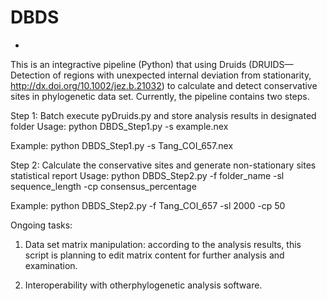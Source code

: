 DBDS
====

-
This is an integractive pipeline (Python) that using Druids (DRUIDS—Detection of regions with unexpected internal deviation from stationarity, http://dx.doi.org/10.1002/jez.b.21032) to calculate and detect conservative sites in phylogenetic data set.
Currently, the pipeline contains two steps.

Step 1: Batch execute pyDruids.py and store analysis results in designated folder
		Usage: python DBDS_Step1.py -s example.nex

Example: python DBDS_Step1.py -s Tang_COI_657.nex

Step 2: Calculate the conservative sites and generate non-stationary sites statistical report
		Usage: python DBDS_Step2.py -f folder_name -sl sequence_length -cp consensus_percentage

Example: python DBDS_Step2.py -f Tang_COI_657 -sl 2000 -cp 50


Ongoing tasks:

1) Data set matrix manipulation: according to the analysis results, this script is planning to edit matrix content for further analysis and examination.

2) Interoperability with otherphylogenetic analysis software.

